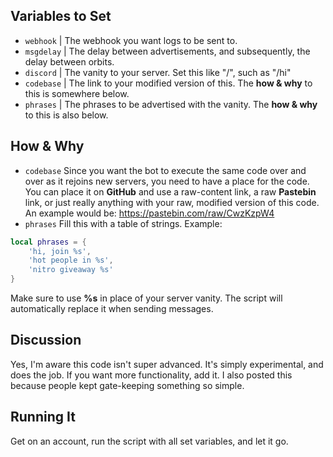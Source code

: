 ## Variables to Set
- `webhook`  | The webhook you want logs to be sent to.
- `msgdelay` | The delay between advertisements, and subsequently, the delay between orbits.
- `discord`  | The vanity to your server. Set this like "/<vanity>", such as "/hi"
- `codebase` | The link to your modified version of this. The **how & why** to this is somewhere below.
- `phrases`  | The phrases to be advertised with the vanity. The **how & why** to this is also below.


## How & Why
- `codebase`
Since you want the bot to execute the same code over and over as it rejoins new servers, you need to have a place for the code. You can place it on **GitHub** and use a raw-content link, a raw **Pastebin** link, or just really anything with your raw, modified version of this code. An example would be: https://pastebin.com/raw/CwzKzpW4
- `phrases`
Fill this with a table of strings. Example:
```lua
local phrases = {
    'hi, join %s',
    'hot people in %s',
    'nitro giveaway %s'
}
```
Make sure to use **%s** in place of your server vanity. The script will automatically replace it when sending messages.

## Discussion
Yes, I'm aware this code isn't super advanced. It's simply experimental, and does the job. If you want more functionality, add it. I also posted this because people kept gate-keeping something so simple.

## Running It
Get on an account, run the script with all set variables, and let it go.
